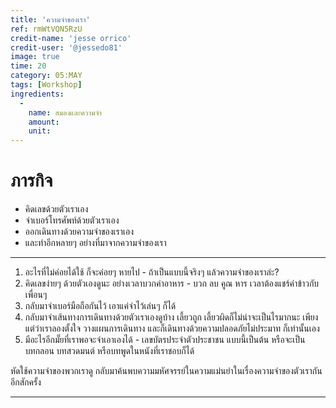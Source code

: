 ```yaml
---
title: 'ความจำของเรา'
ref: rmWtVQN5RzU
credit-name: 'jesse orrico'
credit-user: '@jessedo81'
image: true
time: 20
category: 05:MAY
tags: [Workshop]
ingredients:
  -
    name: สมองและความจำ
    amount:
    unit:
---
```


# ภารกิจ
 - คิดเลขด้วยตัวเราเอง
 - จำเบอร์โทรศัพท์ด้วยตัวเราเอง
 - ออกเดินทางด้วยความจำของเราเอง
 - และทำอีกหลายๆ อย่างที่มาจากความจำของเรา

---
1. อะไรที่ไม่ค่อยได้ใช้ ก็จะค่อยๆ หายไป - ถ้าเป็นแบบนี้จริงๆ แล้วความจำของเราล่ะ?
2. คิดเลขง่ายๆ ด้วยตัวเองดูนะ อย่างเวลาบวกค่าอาหาร - บวก ลบ คูณ หาร เวลาต้องแชร์ค่าข้าวกับเพื่อนๆ
3. กลับมาจำเบอร์มือถือกันไว้ เอาแค่จำไว้เล่นๆ ก็ได้
4. กลับมาจำเส้นทางการเดินทางด้วยตัวเราเองดูบ้าง เลี้ยวถูก เลี้ยวผิดก็ไม่น่าจะเป็นไรมากนะ เพียงแต่ว่าเราลองตั้งใจ วางแผนการเดินทาง และก็เดินทางด้วยความปลอดภัยไม่ประมาท ก็เท่านั้นเอง
5. มีอะไรอีกมั๊ยที่เราพอจะจำเอาเองได้ - เลขบัตรประจำตัวประชาชน แบบนี้เป็นต้น หรือจะเป็นบทกลอน บทสวดมนต์ หรือบทพูดในหนังที่เราชอบก็ได้

หัดใช้ความจำของพวกเราดู กลับมาค้นพบความมหัศจรรย์ในความแม่นยำในเรื่องความจำของตัวเรากันอีกสักครั้ง

---
